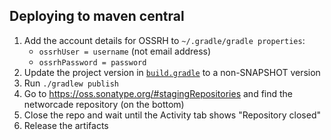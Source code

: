 ## Deploying to maven central
1. Add the account details for OSSRH to `~/.gradle/gradle properties`:
    * `ossrhUser = username` (not email address)
    * `ossrhPassword = password`
1. Update the project version in [`build.gradle`](build.gradle) to a non-SNAPSHOT version
1. Run `./gradlew publish`
1. Go to https://oss.sonatype.org/#stagingRepositories and find the networcade repository (on the bottom)
1. Close the repo and wait until the Activity tab shows "Repository closed"
1. Release the artifacts
